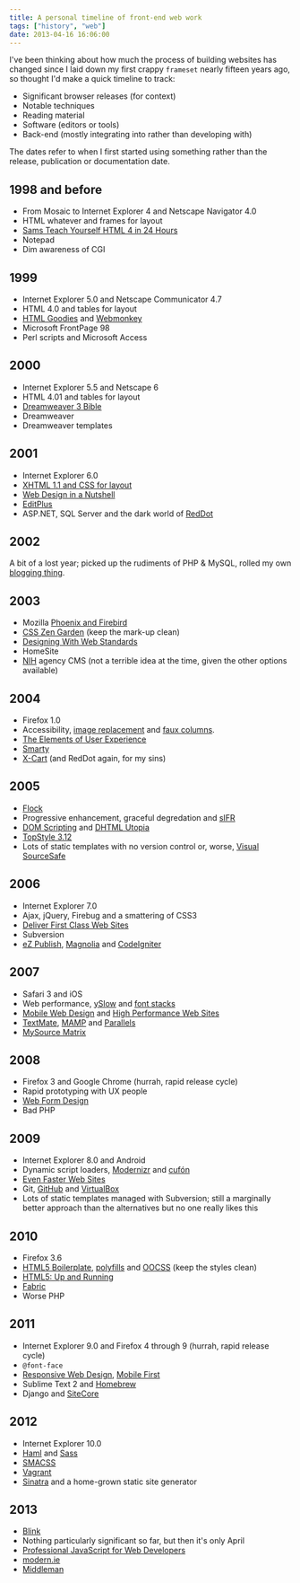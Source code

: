 ```yaml
---
title: A personal timeline of front-end web work
tags: ["history", "web"]
date: 2013-04-16 16:06:00
---
```


I've been thinking about how much the process of building websites has changed since I laid down my first crappy `frameset` nearly fifteen years ago, so thought I'd make a quick timeline to track:

- Significant browser releases (for context)
- Notable techniques
- Reading material
- Software (editors or tools)
- Back-end (mostly integrating into rather than developing with)

The dates refer to when I first started using something rather than the release, publication or documentation date.

## 1998 and before

- From Mosaic to Internet Explorer 4 and Netscape Navigator 4.0
- HTML whatever and frames for layout
- [Sams Teach Yourself HTML 4 in 24 Hours](https://www.informit.com/store/sams-teach-yourself-html-4-in-24-hours-9780672317248)
- Notepad
- Dim awareness of CGI

## 1999

- Internet Explorer 5.0 and Netscape Communicator 4.7
- HTML 4.0 and tables for layout
- [HTML Goodies](http://www.htmlgoodies.com/) and [Webmonkey](http://www.webmonkey.com/)
- Microsoft FrontPage 98
- Perl scripts and Microsoft Access

## 2000

- Internet Explorer 5.5 and Netscape 6
- HTML 4.01 and tables for layout
- [Dreamweaver 3 Bible](http://www.amazon.com/Dreamweaver%C2%AE-Bible-Joseph-W-Lowery/dp/0764534580)
- Dreamweaver
- Dreamweaver templates

## 2001

- Internet Explorer 6.0
- [XHTML 1.1 and CSS for layout](http://alistapart.com/article/journey)
- [Web Design in a Nutshell](http://shop.oreilly.com/product/9781565925151.do)
- [EditPlus](http://www.editplus.com/)
- ASP.NET, SQL Server and the dark world of [RedDot](https://en.wikipedia.org/wiki/RedDot)

## 2002

A bit of a lost year; picked up the rudiments of PHP &amp; MySQL, rolled my own [blogging thing](http://www.guardian.co.uk/technology/2002/sep/26/onlinesupplement).

## 2003

- Mozilla [Phoenix and Firebird](https://en.wikipedia.org/wiki/History_of_Firefox)
- [CSS Zen Garden](http://www.csszengarden.com/) (keep the mark-up clean)
- [Designing With Web Standards](http://www.zeldman.com/dwws/)
- HomeSite
- [NIH](https://en.wikipedia.org/wiki/Not_invented_here) agency CMS (not a terrible idea at the time, given the other options available)

## 2004

- Firefox 1.0
- Accessibility, [image replacement](http://www.mezzoblue.com/tests/revised-image-replacement/) and [faux columns](http://alistapart.com/article/fauxcolumns).
- [The Elements of User Experience](http://www.jjg.net/elements/)
- [Smarty](https://en.wikipedia.org/wiki/Smarty)
- [X-Cart](http://www.x-cart.com/) (and RedDot again, for my sins)

## 2005

- [Flock](https://en.wikipedia.org/wiki/Flock_%28web_browser%29)
- Progressive enhancement, graceful degredation and [sIFR](http://www.mikeindustries.com/blog/sifr/)
- [DOM Scripting](http://domscripting.com/) and [DHTML Utopia](http://www.sitepoint.com/books/dhtml1/)
- [TopStyle 3.12](https://en.wikipedia.org/wiki/TopStyle)
- Lots of static templates with no version control or, worse, [Visual SourceSafe](https://en.wikipedia.org/wiki/Microsoft_Visual_SourceSafe)

## 2006

- Internet Explorer 7.0
- Ajax, jQuery, Firebug and a smattering of CSS3
- [Deliver First Class Web Sites](http://www.sitepoint.com/books/checklists1/)
- Subversion
- [eZ Publish](http://ez.no/), [Magnolia](http://www.magnolia-cms.com/) and [CodeIgniter](http://ellislab.com/codeigniter)

## 2007

- Safari 3 and iOS
- Web performance, [ySlow](http://developer.yahoo.com/yslow/) and [font stacks](http://24ways.org/2007/increase-your-font-stacks-with-font-matrix/)
- [Mobile Web Design](http://mobilewebbook.com/) and [High Performance Web Sites](http://stevesouders.com/hpws/)
- [TextMate](http://macromates.com/), [MAMP](http://www.mamp.info/en/index.html) and [Parallels](http://www.parallels.com/)
- [MySource Matrix](https://en.wikipedia.org/wiki/MySource_Matrix)

## 2008

- Firefox 3 and Google Chrome (hurrah, rapid release cycle)
- Rapid prototyping with UX people
- [Web Form Design](http://www.lukew.com/resources/web_form_design.asp)
- Bad PHP

## 2009

- Internet Explorer 8.0 and Android
- Dynamic script loaders, [Modernizr](http://modernizr.com/) and [cufón](http://cufon.shoqolate.com/generate/)
- [Even Faster Web Sites](http://stevesouders.com/efws/)
- Git, [GitHub](https://github.com/) and [VirtualBox](https://www.virtualbox.org/)
- Lots of static templates managed with Subversion; still a marginally better approach than the alternatives but no one really likes this

## 2010

- Firefox 3.6
- [HTML5 Boilerplate](http://html5boilerplate.com/), [polyfills](http://remysharp.com/2010/10/08/what-is-a-polyfill/) and [OOCSS](https://github.com/stubbornella/oocss/) (keep the styles clean)
- [HTML5: Up and Running](http://diveintohtml5.info/)
- [Fabric](http://fabfile.org/)
- Worse PHP

## 2011

- Internet Explorer 9.0 and Firefox 4 through 9 (hurrah, rapid release cycle)
- `@font-face`
- [Responsive Web Design](http://www.abookapart.com/products/responsive-web-design), [Mobile First](http://www.abookapart.com/products/mobile-first)
- Sublime Text 2 and [Homebrew](http://brew.sh/)
- Django and [SiteCore](http://www.sitecore.net/)

## 2012

- Internet Explorer 10.0
- [Haml](http://haml.info/) and [Sass](http://sass-lang.com/)
- [SMACSS](http://smacss.com/)
- [Vagrant](http://www.vagrantup.com/)
- [Sinatra](http://www.sinatrarb.com/) and a home-grown static site generator

## 2013

- [Blink](http://blog.chromium.org/2013/04/blink-rendering-engine-for-chromium.html)
- Nothing particularly significant so far, but then it's only April
- [Professional JavaScript for Web Developers](http://www.wrox.com/WileyCDA/WroxTitle/Professional-JavaScript-for-Web-Developers-3rd-Edition.productCd-1118026691.html)
- [modern.ie](http://www.modern.ie/)
- [Middleman](http://middlemanapp.com/)
